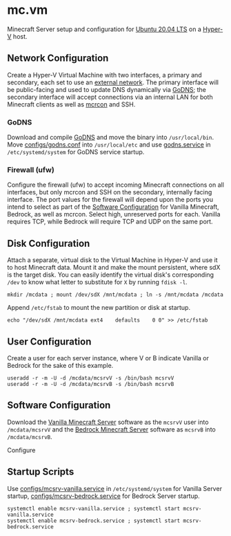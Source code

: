 # mc.vm
Minecraft Server setup and configuration for [Ubuntu 20.04 LTS](https://ubuntu.com) on a [Hyper-V](https://docs.microsoft.com/en-us/virtualization/hyper-v-on-windows/) host.

## Network Configuration

Create a Hyper-V Virtual Machine with two interfaces, a primary and secondary, each set to use an [external network](https://docs.microsoft.com/en-us/virtualization/hyper-v-on-windows/quick-start/connect-to-network).  The primary interface will be public-facing and used to update DNS dynamically via [GoDNS](/TimothyYe/godns); the secondary interface will accept connections via an internal LAN for both Minecraft clients as well as [mcrcon](/Tiiffi/mcrcon) and SSH.

### GoDNS

Download and compile [GoDNS](/TimothyYe/godns) and move the binary into `/usr/local/bin`.  Move [configs/godns.conf](configs/godns.json) into `/usr/local/etc` and use [godns.service](configs/godns.service) in `/etc/systemd/system` for GoDNS service startup.

### Firewall (ufw)

Configure the firewall (ufw) to accept incoming Minecraft connections on all interfaces, but only mcrcon and SSH on the secondary, internally facing interface.  The port values for the firewall will depend upon the ports you intend to select as part of the [Software Configuration](#software-configuration) for Vanilla Minecraft, Bedrock, as well as mcrcon.  Select high, unreserved ports for each.  Vanilla requires TCP, while Bedrock will require TCP and UDP on the same port. 

## Disk Configuration

Attach a separate, virtual disk to the Virtual Machine in Hyper-V and use it to host Minecraft data.  Mount it and make the mount persistent, where sdX is the target disk.  You can easily identify the virtual disk's corresponding `/dev` to know what letter to substitute for `X` by running `fdisk -l`.

`mkdir /mcdata ; mount /dev/sdX /mnt/mcdata ; ln -s /mnt/mcdata /mcdata`

Append `/etc/fstab` to mount the new partition or disk at startup.

`echo "/dev/sdX	/mnt/mcdata	ext4	defaults	0 0" >> /etc/fstab`

## User Configuration

Create a user for each server instance, where V or B indicate Vanilla or Bedrock for the sake of this example.

`useradd -r -m -U -d /mcdata/mcsrvV -s /bin/bash mcsrvV`  
`useradd -r -m -U -d /mcdata/mcsrvB -s /bin/bash mcsrvB`

## Software Configuration

Download the [Vanilla Minecraft Server](https://www.minecraft.net/en-us/download/server) software as the `mcsrvV` user into `/mcdata/mcsrvV` and the [Bedrock Minecraft Server](https://www.minecraft.net/en-us/download/server/bedrock) software as `mcsrvB` into `/mcdata/mcsrvB`.

Configure 

## Startup Scripts

Use [configs/mcsrv-vanilla.service](configs/mcsrv-vanilla.service) in `/etc/systemd/system` for Vanilla Server startup, [configs/mcsrv-bedrock.service](configs/mcsrv-bedrock.service) for Bedrock Server startup.

`systemctl enable mcsrv-vanilla.service ; systemctl start mcsrv-vanilla.service`  
`systemctl enable mcsrv-bedrock.service ; systemctl start mcsrv-bedrock.service`
